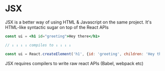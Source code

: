 # JSX

JSX is a better way of using HTML & Javascript on the same project. It's HTML-like syntactic sugar on top of the React APIs

```jsx
const ui = <h1 id="greeting">Hey there</h1>

// ↓ ↓ ↓ ↓ compiles to ↓ ↓ ↓ ↓

const ui = React.createElement('h1', {id: 'greeting', children: 'Hey there'})
```

JSX requires compilers to write raw react APIs (Babel, webpack etc)